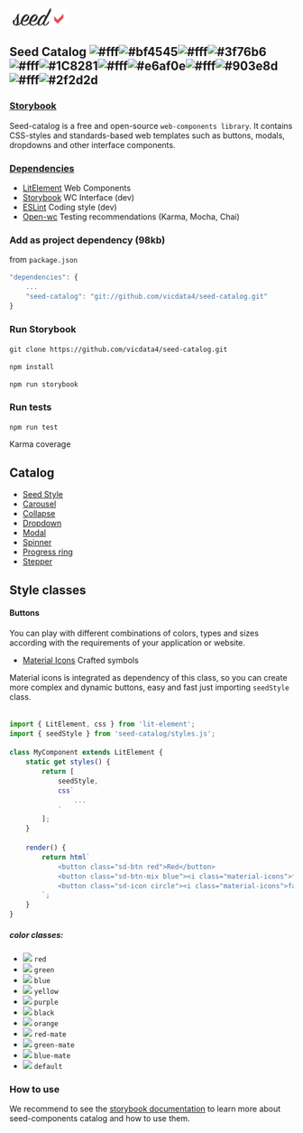 ![](logo.png?v=4&s=100)

## Seed Catalog ![#fff](https://placehold.it/15/fff/000000?text=+)![#bf4545](https://placehold.it/15/bf4545/000000?text=+)![#fff](https://placehold.it/15/fff/000000?text=+)![#3f76b6](https://placehold.it/15/3f76b6/000000?text=+)![#fff](https://placehold.it/15/fff/000000?text=+)![#1C8281](https://placehold.it/15/1C8281/000000?text=+)![#fff](https://placehold.it/15/fff/000000?text=+)![#e6af0e](https://placehold.it/15/e6af0e/000000?text=+)![#fff](https://placehold.it/15/fff/000000?text=+)![#903e8d](https://placehold.it/15/903e8d/000000?text=+)![#fff](https://placehold.it/15/fff/000000?text=+)![#2f2d2d](https://placehold.it/15/2f2d2d/000000?text=+)

### [Storybook](https://seed-catalog.com)

Seed-catalog is a free and open-source `web-components library`. It contains CSS-styles and standards-based web templates such as buttons, modals, dropdowns and other interface components.

### [Dependencies](package.json)

- [LitElement](https://lit-element.polymer-project.org) Web Components
- [Storybook](https://storybook.js.org) WC Interface (dev)
- [ESLint](https://eslint.org) Coding style (dev)
- [Open-wc](https://open-wc.org/) Testing recommendations (Karma, Mocha, Chai)


###  Add as project dependency (98kb)

from `package.json`

```js
"dependencies": {
    ...
    "seed-catalog": "git://github.com/vicdata4/seed-catalog.git"
}
```

### Run Storybook

`git clone https://github.com/vicdata4/seed-catalog.git`

`npm install`

`npm run storybook`

### Run tests

`npm run test`

Karma coverage

## Catalog

- [Seed Style](https://seed-catalog.web.app/?path=/story/seed-catalog--buttons)
- [Carousel](https://seed-catalog.web.app/?path=/story/seed-catalog--carousel)
- [Collapse](https://seed-catalog.web.app/?path=/story/seed-catalog--collapse)
- [Dropdown](https://seed-catalog.web.app/?path=/story/seed-catalog--dropdown)
- [Modal](https://seed-catalog.web.app/?path=/story/seed-catalog--modal)
- [Spinner](https://seed-catalog.web.app/?path=/story/seed-catalog--spinner)
- [Progress ring](https://seed-catalog.web.app/?path=/story/seed-catalog--progress-ring)
- [Stepper](https://seed-catalog.web.app/?path=/story/seed-catalog--stepper)

## Style classes

#### Buttons

You can play with different combinations of colors, types and sizes according with the requirements of your application or website.

- [Material Icons](https://material.io/resources/icons) Crafted symbols

Material icons is integrated as dependency of this class, so you can create more complex and dynamic buttons, easy and fast just importing `seedStyle` class.

```js

import { LitElement, css } from 'lit-element';
import { seedStyle } from 'seed-catalog/styles.js';

class MyComponent extends LitElement {
    static get styles() {
        return [
            seedStyle,
            css`
                ...
            `
        ];
    }

    render() {
        return html`
            <button class="sd-btn red">Red</button>
            <button class="sd-btn-mix blue"><i class="material-icons">folder</i>Folder</button>
            <button class="sd-icon circle"><i class="material-icons">face</i></button>
        `;
    }
}
```

##### color classes:
- ![](https://placehold.it/15/de3d4c/000000?text=+) `red`
- ![](https://placehold.it/15/22ac41/000000?text=+) `green`
- ![](https://placehold.it/15/2dabb4/000000?text=+) `blue`
- ![](https://placehold.it/15/e6af0e/000000?text=+) `yellow`
- ![](https://placehold.it/15/903e8d/000000?text=+) `purple`
- ![](https://placehold.it/15/2f2d2d/000000?text=+) `black`
- ![](https://placehold.it/15/d58309/000000?text=+) `orange`
- ![](https://placehold.it/15/bf4545/000000?text=+) `red-mate`
- ![](https://placehold.it/15/1C8281/000000?text=+) `green-mate`
- ![](https://placehold.it/15/3f76b6/000000?text=+) `blue-mate`
- ![](https://placehold.it/15/fff/000000?text=+) `default`

### How to use

We recommend to see the [storybook documentation](https://seed-catalog.com) to learn more about seed-components catalog and how to use them.